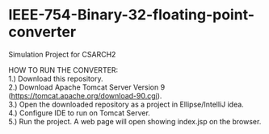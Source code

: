 # IEEE-754-Binary-32-floating-point-converter
Simulation Project for CSARCH2

HOW TO RUN THE CONVERTER:<br>
1.) Download this repository.<br>
2.) Download Apache Tomcat Server Version 9 (https://tomcat.apache.org/download-90.cgi).<br>
3.) Open the downloaded repository as a project in Ellipse/IntelliJ idea.<br>
4.) Configure IDE to run on Tomcat Server.<br>
5.) Run the project. A web page will open showing index.jsp on the browser.<br>
